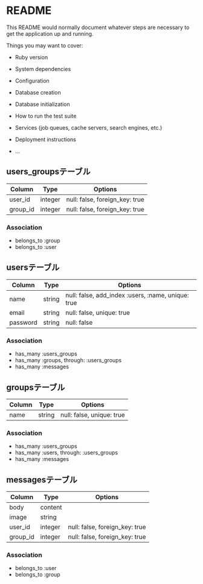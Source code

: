 # README

This README would normally document whatever steps are necessary to get the
application up and running.

Things you may want to cover:

* Ruby version

* System dependencies

* Configuration

* Database creation

* Database initialization

* How to run the test suite

* Services (job queues, cache servers, search engines, etc.)

* Deployment instructions

* ...


## users_groupsテーブル

|Column|Type|Options|
|------|----|-------|
|user_id|integer|null: false, foreign_key: true|
|group_id|integer|null: false, foreign_key: true|

### Association
- belongs_to :group
- belongs_to :user


## usersテーブル

|Column|Type|Options|
|------|----|-------|
|name|string|null: false, add_index :users, :name, unique: true|
|email|string|null: false, unique: true|
|password|string|null: false|


### Association
- has_many :users_groups
- has_many :groups, through: :users_groups
- has_many :messages




## groupsテーブル

|Column|Type|Options|
|------|----|-------|
|name|string|null: false, unique: true|

### Association
- has_many :users_groups
- has_many :users, through: :users_groups
- has_many :messages


## messagesテーブル

|Column|Type|Options|
|------|----|-------|
|body|content||
|image|string||
|user_id|integer|null: false, foreign_key: true|
|group_id|integer|null: false, foreign_key: true|

### Association
- belongs_to :user
- belongs_to :group

